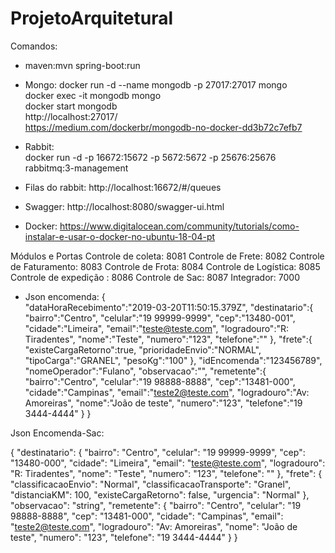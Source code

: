 # ProjetoArquitetural
Comandos:
 - maven:mvn spring-boot:run                        
 - Mongo: docker run -d --name mongodb -p 27017:27017 mongo       
 docker exec -it mongodb mongo                                  
 docker start mongodb                               
 http://localhost:27017/                         
 https://medium.com/dockerbr/mongodb-no-docker-dd3b72c7efb7
 
- Rabbit:                                    
docker run -d -p 16672:15672 -p 5672:5672 -p 25676:25676 rabbitmq:3-management

 - Filas do rabbit: http://localhost:16672/#/queues
 - Swagger: http://localhost:8080/swagger-ui.html
 - Docker: https://www.digitalocean.com/community/tutorials/como-instalar-e-usar-o-docker-no-ubuntu-18-04-pt
 
 Módulos e Portas
 Controle de coleta: 8081
 Controle de Frete: 8082
 Controle de Faturamento: 8083
 Controle de Frota: 8084
 Controle de Logística: 8085
 Controle de expedição : 8086
 Controle de Sac: 8087
 Integrador: 7000
 
 - Json encomenda:
{  
   "dataHoraRecebimento":"2019-03-20T11:50:15.379Z",
   "destinatario":{  
      "bairro":"Centro",
      "celular":"19 99999-9999",
      "cep":"13480-001",
      "cidade":"Limeira",
      "email":"teste@teste.com",
      "logradouro":"R: Tiradentes",
      "nome":"Teste",
      "numero":"123",
      "telefone":""
   },
   "frete":{  
      "existeCargaRetorno":true,
      "prioridadeEnvio":"NORMAL",
      "tipoCarga":"GRANEL",
      "pesoKg":"100"
   },
   "idEncomenda":"123456789",
   "nomeOperador":"Fulano",
   "observacao":"",
   "remetente":{  
      "bairro":"Centro",
      "celular":"19 98888-8888",
      "cep":"13481-000",
      "cidade":"Campinas",
      "email":"teste2@teste.com",
      "logradouro":"Av: Amoreiras",
      "nome":"João de teste",
      "numero":"123",
      "telefone":"19 3444-4444"
   }
}

Json Encomenda-Sac:

{
  "destinatario": {
    "bairro": "Centro",
    "celular": "19 99999-9999",
    "cep": "13480-000",
    "cidade": "Limeira",
    "email": "teste@teste.com",
    "logradouro": "R: Tiradentes",
    "nome": "Teste",
    "numero": "123",
    "telefone": ""
  },
  "frete": {
    "classificacaoEnvio": "Normal",
    "classificacaoTransporte": "Granel",
    "distanciaKM": 100,
    "existeCargaRetorno": false,
    "urgencia": "Normal"
  },
  "observacao": "string",
  "remetente": {
    "bairro": "Centro",
    "celular": "19 98888-8888",
    "cep": "13481-000",
    "cidade": "Campinas",
    "email": "teste2@teste.com",
    "logradouro": "Av: Amoreiras",
    "nome": "João de teste",
    "numero": "123",
    "telefone": "19 3444-4444"
  }
}


